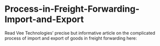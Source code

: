 # Process-in-Freight-Forwarding-Import-and-Export
Read Vee Technologies’ precise but informative article on the complicated process of import and export of goods in freight forwarding here:

